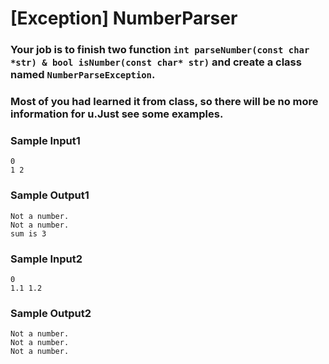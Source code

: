 # [Exception] NumberParser

### Your job is to finish two function `int parseNumber(const char *str) & bool isNumber(const char* str)` and create a class named `NumberParseException`.
### Most of you had learned it from class, so there will be no more information for u.Just see some examples.

### Sample Input1
```
0
1 2
```
### Sample Output1
```
Not a number.
Not a number.
sum is 3
```
### Sample Input2
```
0
1.1 1.2
```
### Sample Output2
```
Not a number.
Not a number.
Not a number.
```